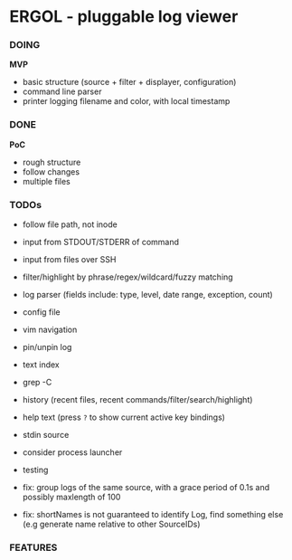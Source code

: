 ERGOL - pluggable log viewer
============

### DOING

__MVP__
- basic structure (source + filter + displayer, configuration)
- command line parser
- printer logging filename and color, with local timestamp

### DONE

__PoC__
- rough structure
- follow changes
- multiple files

### TODOs
- follow file path, not inode
- input from STDOUT/STDERR of command
- input from files over SSH
- filter/highlight by phrase/regex/wildcard/fuzzy matching
- log parser (fields include: type, level, date range, exception, count)
- config file
- vim navigation
- pin/unpin log
- text index
- grep -C
- history (recent files, recent commands/filter/search/highlight)
- help text (press `?` to show current active key bindings)
- stdin source
- consider process launcher
- testing

- fix: group logs of the same source, with a grace period of 0.1s and possibly maxlength of 100
- fix: shortNames is not guaranteed to identify Log, find something else (e.g generate name relative to other SourceIDs)

### FEATURES
<!-- - tail multiple logs -->
<!-- - output different color for each file -->
<!-- - configuration file -->
<!-- - text highlight -->
<!-- - text filter -->
<!-- - vim binding navigation -->
<!-- - regexp ? -->
<!-- - pin log -->
<!-- - parse content (exception, level, json etc) -->
<!-- - history -->
<!-- - text search -->
<!-- - help keys revealing current binding -->
<!-- - pipe log into log viewer or process launcher pattern? -->
